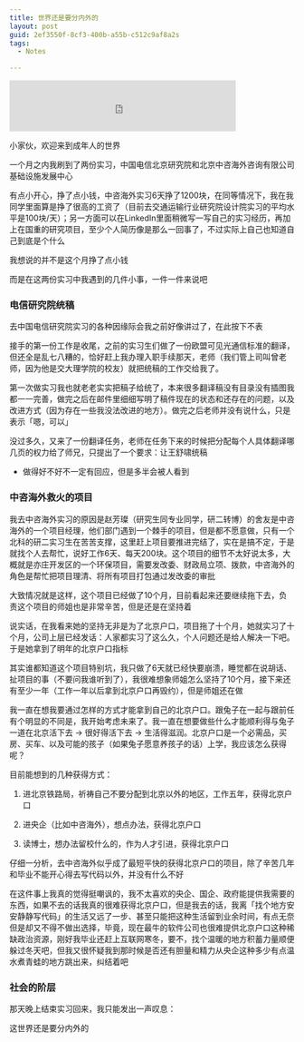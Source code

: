 ```yaml
---
title: 世界还是要分内外的
layout: post
guid: 2ef3550f-8cf3-400b-a55b-c512c9af8a2s
tags:
  - Notes

---
```


<iframe frameborder="no" border="0" marginwidth="0" marginheight="0" width=400 height=90 src="http://music.163.com/outchain/player?type=2&id=5043818&auto=0&height=66"></iframe>

小家伙，欢迎来到成年人的世界

一个月之内我刷到了两份实习，中国电信北京研究院和北京中咨海外咨询有限公司基础设施发展中心

有点小开心，挣了点小钱，中咨海外实习6天挣了1200块，在同等情况下，我在我同学里面算是挣了很高的工资了（目前去交通运输行业研究院设计院实习的平均水平是100块/天）；另一方面可以在LinkedIn里面稍微写一写自己的实习经历，再加上在国重的研究项目，至少个人简历像是那么一回事了，不过实际上自己也知道自己到底是个什么

我想说的并不是这个月挣了点小钱

而是在这两份实习中我遇到的几件小事，一件一件来说吧

### 电信研究院统稿

去中国电信研究院实习的各种因缘际会我之前好像讲过了，在此按下不表

接手的第一份工作是收尾，之前的实习生们做了一份欧盟可见光通信标准的翻译，但还全是乱七八糟的，恰好赶上我办理入职手续那天，老师（我们管上司叫曾老师，因为他是交大理学院的校友）就把统稿的工作交给我了。

第一次做实习我也就老老实实把稿子给统了，本来很多翻译稿没有目录没有插图我都一一完善，做完之后在邮件里细细写明了稿件现在的状态和还存在的问题，以及改进方式（因为存在一些我没法改进的地方）。做完之后老师并没有说什么，只是表示「嗯，可以」

没过多久，又来了一份翻译任务，老师在任务下来的时候把分配每个人具体翻译哪几页的权力给了师兄，只提出了一个要求：让王舒啸统稿

+ 做得好不好不一定有回应，但是多半会被人看到

### 中咨海外救火的项目

我去中咨海外实习的原因是赵芳璨（研究生同专业同学，研二转博）的舍友是中咨海外的一个项目经理，他们部门遇到一个棘手的项目，但是都不愿意做，只有一个北科的研二实习生在苦苦支撑，这里赶上项目要推进完结了，实在是搞不定，于是就找个人去帮忙，说好工作6天、每天200块。这个项目的细节不太好说太多，大概就是亦庄开发区的一个环保项目，需要发改委、财政局立项、拨款，中咨海外的角色是帮忙把项目理清、将所有项目打包通过发改委的审批

大致情况就是这样，这个项目已经做了10个月，目前看起来还要继续拖下去，负责这个项目的师姐也是非常辛苦，但是还是在坚持着

说实话，在我看来她的坚持无非是为了北京户口，项目拖了十个月，她就实习了十个月，公司上层已经发话：人家都实习了这么久，个人问题还是给人解决一下吧。于是她拿到了明年的北京户口指标

其实谁都知道这个项目特别坑，我只做了6天就已经快要崩溃，睡觉都在说胡话、扯项目的事（不要问我谁听到了），我很难想象师姐怎么坚持了10个月，接下来还有至少一年（工作一年以后拿到北京户口再毁约），但是师姐还在做

我一直在想我要通过怎样的方式才能拿到自己的北京户口。跟兔子在一起与跟前任有个明显的不同是，我开始考虑未来了。我一直在想要做些什么才能顺利得与兔子一道在北京活下去 → 很好得活下去 → 生活得滋润。北京户口是一个必需品，买房、买车、以及可能的孩子（如果兔子愿意养孩子的话）上学，我应该怎么获得呢？

目前能想到的几种获得方式：

1. 进北京铁路局，祈祷自己不要分配到北京以外的地区，工作五年，获得北京户口

2. 进央企（比如中咨海外），想点办法，获得北京户口

3. 读博士，想办法留校什么的，作为人才引进，获得北京户口

仔细一分析，去中咨海外似乎成了最短平快的获得北京户口的项目，除了辛苦几年和毕业不能开心得去写代码以外，并没有什么不好

在这件事上我真的觉得挺嘲讽的，我不太喜欢的央企、国企、政府能提供我需要的东西，如果不去的话我真的很难获得北京户口，但是我去的话，我离「找个地方安安静静写代码」的生活又远了一步、甚至只能把这种生活留到业余时间，有点无奈但是却又不得不做出选择，毕竟，现在最牛的软件公司也很难提供北京户口这种稀缺政治资源，刚好我毕业还赶上互联网寒冬，要不，找个温暖的地方积蓄力量顺便躲过冬天吧，但我又很怀疑我到那时候是否还有胆量和精力从央企这种多少有点温水煮青蛙的地方跳出来，纠结着吧

### 社会的阶层


那天晚上结束实习回来，我只能发出一声叹息：

这世界还是要分内外的